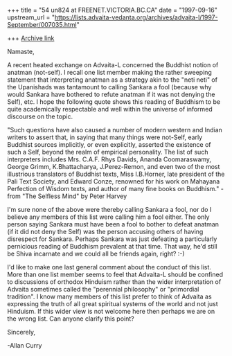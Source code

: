 +++
title = "54 un824 at FREENET.VICTORIA.BC.CA"
date = "1997-09-16"
upstream_url = "https://lists.advaita-vedanta.org/archives/advaita-l/1997-September/007035.html"

+++
[Archive link](https://lists.advaita-vedanta.org/archives/advaita-l/1997-September/007035.html)

Namaste,

A recent heated exchange on Advaita-L concerned the Buddhist notion of
anatman (not-self).  I recall one list member making the rather sweeping
statement that interpreting anatman as a strategy akin to the "neti neti"
of the Upanishads was tantamount to calling Sankara a fool (because why
would Sankara have bothered to refute anatman if it was not denying the
Self), etc.  I hope the following quote shows this reading of Buddhism to
be quite academically respectable and well within the universe of informed
discourse on the topic.

"Such questions have also caused a number of modern western and Indian
writers to assert that, in saying that many things were not-Self, early
Buddhist sources implicitly, or even explicitly, asserted the existence of
such a Self, beyond the realm of empirical personality. The list of such
interpreters includes Mrs. C.A.F. Rhys Davids, Ananda Coomaraswamy, George
Grimm, K.Bhattacharya, J.Perez-Remon, and even two of the most illustrious
translators of Buddhist texts, Miss I.B.Horner, late president of the Pali
Text Society, and Edward Conze, renowned for his work on Mahayana
Perfection of Wisdom texts, and author of many fine books on Buddhism."
                -from "The Selfless Mind" by Peter Harvey

I'm sure none of the above were thereby calling Sankara a fool, nor do I
believe any members of this list were calling him a fool either. The only
person saying Sankara must have been a fool to bother to defeat anatman (if
it did not deny the Self) was the person accusing others of having
disrespect for Sankara. Perhaps Sankara was just defeating a particularly
pernicious reading of Buddhism prevalent at that time. That way, he'd still
be Shiva incarnate and we could all be friends again, right?  :-)

I'd like to make one last general comment about the conduct of this list.
More than one list member seems to feel that Advaita-L should be confined
to discussions of orthodox Hinduism rather than the wider interpretation of
Advaita sometimes called the "perennial philosophy" or "primordial
tradition". I know many members of this list prefer to think of Advaita as
expressing the truth of all great spiritual systems of the world and not
just Hinduism. If this wider view is not welcome here then perhaps we are
on the wrong list.  Can anyone clarify this point?

Sincerely,

 -Allan Curry

